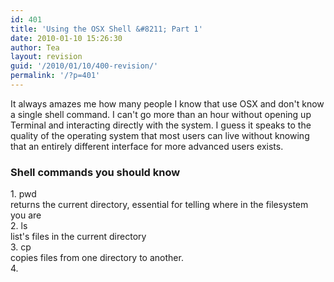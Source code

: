 ```yaml
---
id: 401
title: 'Using the OSX Shell &#8211; Part 1'
date: 2010-01-10 15:26:30
author: Tea
layout: revision
guid: '/2010/01/10/400-revision/'
permalink: '/?p=401'
---
```


It always amazes me how many people I know that use OSX and don't know a single shell command. I can't go more than an hour without opening up Terminal and interacting directly with the system. I guess it speaks to the quality of the operating system that most users can live without knowing that an entirely different interface for more advanced users exists.

### Shell commands you should know

1\. pwd  
returns the current directory, essential for telling where in the filesystem you are  
2\. ls  
list's files in the current directory  
3\. cp  
copies files from one directory to another.  
4\.